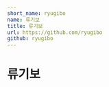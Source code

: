 ```yaml
---
short_name: ryugibo
name: 류기보
title: 류기보
url: https://github.com/ryugibo
github: ryugibo
---
```


# 류기보

